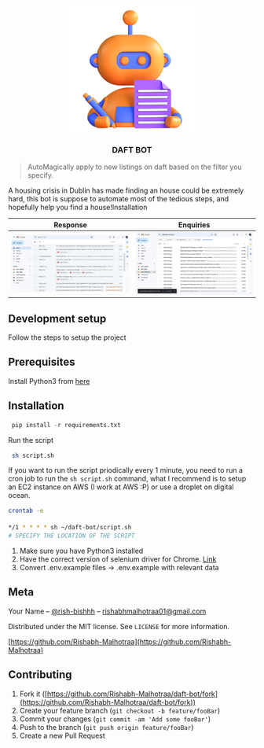 <p align="center">
    <img src="assets/bot.webp" alt="Logo" width="256" height="256">
  </a>
  <strong>
    <h3 align="center" >DAFT BOT</h3>
  </strong>
</p>



> AutoMagically apply to new listings on daft based on the filter you specify.
> 


A housing crisis in Dublin has made finding an house could be extremely hard, this bot is suppose to automate most of the tedious steps, and hopefully help you find a house!Installation


| Response | Enquiries |
|---|---|
|![Mails](assets/mails.png)|![Enquiries](assets/enquiries.png)|




## Development setup

Follow the steps to setup the project

## Prerequisites

Install Python3 from [here](https://www.python.org/downloads/)


## Installation

``` python
 pip install -r requirements.txt
```

Run the script

``` sh
 sh script.sh
```

If you want to run the script priodically every 1 minute, you need to run a cron job to run the `sh script.sh` command, what I recommend is to setup an EC2 instance on AWS (I work at AWS :P) or use a droplet on digital ocean. 

``` sh
crontab -e

*/1 * * * * sh ~/daft-bot/script.sh
# SPECIFY THE LOCATION OF THE SCRIPT 
```


1. Make sure you have Python3 installed
2. Have the correct version of selenium driver for Chrome. [Link](https://chromedriver.chromium.org/downloads)
3. Convert .env.example files -> .env.example with relevant data

## Meta

Your Name – [@rish-bishhh](https://twitter.com/rish-bishhh) – [rishabhmalhotraa01@gmail.com](mailto:rishabhmalhotraa01@gmail.com)

Distributed under the MIT license. See `LICENSE` for more information.

[https://github.com/Rishabh-Malhotraa](https://github.com/Rishabh-Malhotraa)

## Contributing

1. Fork it ([https://github.com/Rishabh-Malhotraa/daft-bot/fork](https://github.com/Rishabh-Malhotraa/daft-bot/fork))
2. Create your feature branch (`git checkout -b feature/fooBar`)
3. Commit your changes (`git commit -am 'Add some fooBar'`)
4. Push to the branch (`git push origin feature/fooBar`)
5. Create a new Pull Request

